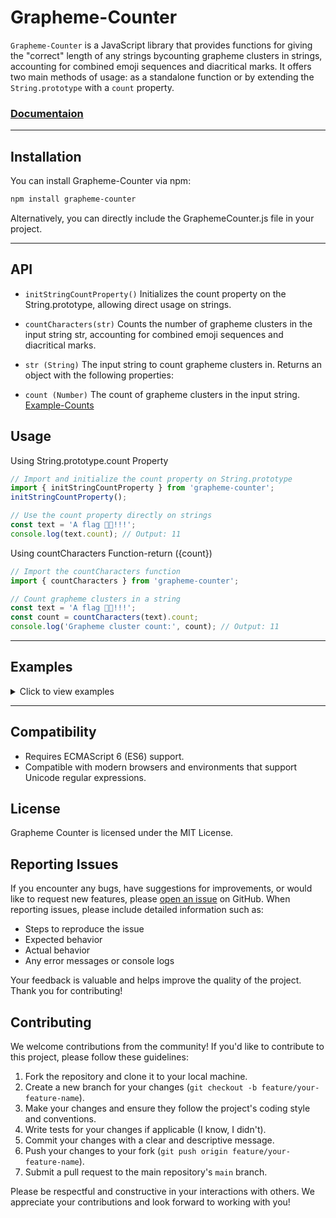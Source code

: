 # Grapheme-Counter

`Grapheme-Counter` is a JavaScript library that provides functions for giving the "correct" length of any strings bycounting grapheme clusters in strings, accounting for combined emoji sequences and diacritical marks. It offers two main methods of usage: as a standalone function or by extending the `String.prototype` with a `count` property.

### [Documentaion](documentation.md)
***
## Installation

You can install Grapheme-Counter via npm:

```bash
npm install grapheme-counter
```
Alternatively, you can directly include the GraphemeCounter.js file in your project.

***
## API

* `initStringCountProperty()`
Initializes the count property on the String.prototype, allowing direct usage on strings.

* `countCharacters(str)`
Counts the number of grapheme clusters in the input string str, accounting for combined emoji sequences and diacritical marks.

* `str (String)`
The input string to count grapheme clusters in.
Returns an object with the following properties:

* `count (Number)`
The count of grapheme clusters in the input string.
[Example-Counts](#examples)


## Usage

Using String.prototype.count Property
```js
// Import and initialize the count property on String.prototype
import { initStringCountProperty } from 'grapheme-counter';
initStringCountProperty();

// Use the count property directly on strings
const text = 'A flag 🏳️‍🌈!!!';
console.log(text.count); // Output: 11
```
Using countCharacters Function-return ({count})
```js
// Import the countCharacters function
import { countCharacters } from 'grapheme-counter';

// Count grapheme clusters in a string
const text = 'A flag 🏳️‍🌈!!!';
const count = countCharacters(text).count;
console.log('Grapheme cluster count:', count); // Output: 11
```




***
## Examples
<details>
  <summary>Click to view examples</summary>

  <pre><code class="language-javascript">
    const examples = {
        Greek: "Γειά σου Κόσμε",// 14
        Korean: "안녕하세요 세상",// 8
        Hebrew: "שלום עולם",// 9
        Arabic: "مرحبا بالعالم",// 13
        Russian: "Привет, мир",// 11
        Japanese: "こんにちは、世界",// 8
        Chinese: "你好，世界",// 5
        RainbowFlag: "🏳️‍🌈",// 1
        Family: "👨‍👩‍👧‍👦👨‍👨‍👧‍👧👩‍👩‍👦‍👦👩‍👧‍👧👨‍👦‍👦",// 5
        Man: "👨‍",// 1
        Text: "tex  t",// 6
        Click: "̰Click",// 5
        Gujarati: "જૂની ગુજરાતી",// 7
        Sinhala: "දන්නවා",//
        Dream: "rêve",// 4
        Math: "∀x ∈ ℝ: ∑(x_i) = ∫(f(x) dx)",// 27
        EgyptianHieroglyphs: "𓇓𓏏𓈖𓂋 𓆣𓍑𓆓𓎛",// 9
        WavingIntlFlag1:"\ud83c\udff4\udb40\udc67\udb40\udc62\udb40\udc65\udb40\udc6e\udb40\udc67\udb40\udc7f",// 1
        WavingIntlFlag2:"🏴",// 1
        BlackFlag: "🏴",// 1
        testSinhala: "ඐ" // 1
    };

    for (const [language, str] of Object.entries(examples)) {
         console.log(`${language}: ${str}:\n ${str.count}`);
    }

  </code></pre>
</details>

***
## Compatibility
* Requires ECMAScript 6 (ES6) support.
* Compatible with modern browsers and environments that support Unicode regular expressions.
## License
Grapheme Counter is licensed under the MIT License.


## Reporting Issues

If you encounter any bugs, have suggestions for improvements, or would like to request new features, please [open an issue](link-to-issues) on GitHub. When reporting issues, please include detailed information such as:

- Steps to reproduce the issue
- Expected behavior
- Actual behavior
- Any error messages or console logs

Your feedback is valuable and helps improve the quality of the project. Thank you for contributing!



## Contributing

We welcome contributions from the community! If you'd like to contribute to this project, please follow these guidelines:

1. Fork the repository and clone it to your local machine.
2. Create a new branch for your changes (`git checkout -b feature/your-feature-name`).
3. Make your changes and ensure they follow the project's coding style and conventions.
4. Write tests for your changes if applicable (I know, I didn't).
5. Commit your changes with a clear and descriptive message.
6. Push your changes to your fork (`git push origin feature/your-feature-name`).
7. Submit a pull request to the main repository's `main` branch.

Please be respectful and constructive in your interactions with others. We appreciate your contributions and look forward to working with you!
